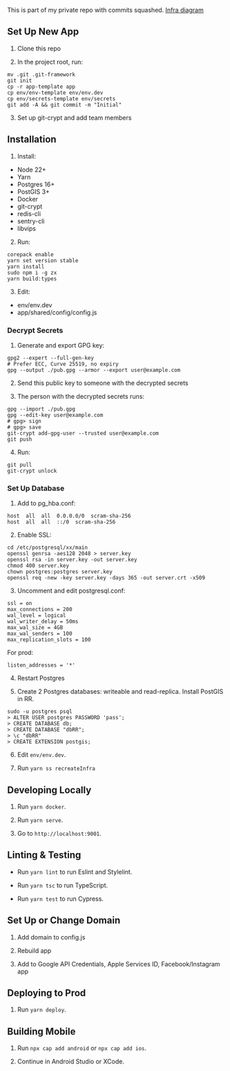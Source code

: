 This is part of my private repo with commits squashed. [Infra diagram](https://github.com/Linksku/leo-framework/blob/master/framework/infra/infra.png)

## Set Up New App ##

1. Clone this repo

2. In the project root, run:
```
mv .git .git-framework
git init
cp -r app-template app
cp env/env-template env/env.dev
cp env/secrets-template env/secrets
git add -A && git commit -m "Initial"
```

3. Set up git-crypt and add team members

## Installation ##

1. Install:
- Node 22+
- Yarn
- Postgres 16+
- PostGIS 3+
- Docker
- git-crypt
- redis-cli
- sentry-cli
- libvips

2. Run:
```
corepack enable
yarn set version stable
yarn install
sudo npm i -g zx
yarn build:types
```

3. Edit:
- env/env.dev
- app/shared/config/config.js

### Decrypt Secrets ###

1. Generate and export GPG key:
```
gpg2 --expert --full-gen-key
# Prefer ECC, Curve 25519, no expiry
gpg --output ./pub.gpg --armor --export user@example.com
```

2. Send this public key to someone with the decrypted secrets

3. The person with the decrypted secrets runs:
```
gpg --import ./pub.gpg
gpg --edit-key user@example.com
# gpg> sign
# gpg> save
git-crypt add-gpg-user --trusted user@example.com
git push
```

4. Run:
```
git pull
git-crypt unlock
```

### Set Up Database ###

1. Add to pg_hba.conf:
```
host  all  all  0.0.0.0/0  scram-sha-256
host  all  all  ::/0  scram-sha-256
```

2. Enable SSL:
```
cd /etc/postgresql/xx/main
openssl genrsa -aes128 2048 > server.key
openssl rsa -in server.key -out server.key
chmod 400 server.key
chown postgres:postgres server.key
openssl req -new -key server.key -days 365 -out server.crt -x509
```

3. Uncomment and edit postgresql.conf:
```
ssl = on
max_connections = 200
wal_level = logical
wal_writer_delay = 50ms
max_wal_size = 4GB
max_wal_senders = 100
max_replication_slots = 100
```

For prod:
```
listen_addresses = '*'
``````

4. Restart Postgres

5. Create 2 Postgres databases: writeable and read-replica. Install PostGIS in RR.
```
sudo -u postgres psql
> ALTER USER postgres PASSWORD 'pass';
> CREATE DATABASE db;
> CREATE DATABASE "dbRR";
> \c "dbRR"
> CREATE EXTENSION postgis;
```

6. Edit `env/env.dev`.

7. Run `yarn ss recreateInfra`

## Developing Locally ##

1. Run `yarn docker`.

2. Run `yarn serve`.

3. Go to `http://localhost:9001`.

## Linting & Testing ##

- Run `yarn lint` to run Eslint and Stylelint.

- Run `yarn tsc` to run TypeScript.

- Run `yarn test` to run Cypress.

## Set Up or Change Domain ##

1. Add domain to config.js

2. Rebuild app

3. Add to Google API Credentials, Apple Services ID, Facebook/Instagram app

## Deploying to Prod ##

1. Run `yarn deploy`.

## Building Mobile ##

1. Run `npx cap add android` or `npx cap add ios`.

2. Continue in Android Studio or XCode.
